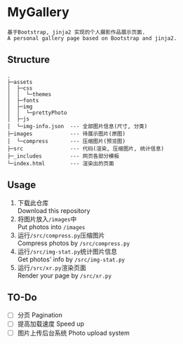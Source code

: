 # MyGallery

    基于Bootstrap, jinja2 实现的个人摄影作品展示页面.
    A personal gallery page based on Bootstrap and jinja2.

## Structure

    .
    ├─assets                 
    │  ├─css                 
    │  │  └─themes           
    │  ├─fonts               
    │  ├─img                 
    │  │  └─prettyPhoto      
    │  ├─js
    │  └─img-info.json  --- 全部图片信息(尺寸, 分类)                
    ├─images            --- 待展示图片(原图)               
    │  └─compress       --- 压缩图片(预览图)           
    ├─src               --- 代码(渲染, 压缩图片, 统计信息)
    ├─_includes         --- 网页各部分模板                       
    └─index.html        --- 渲染出的页面                    

## Usage

1. 下载此仓库 <br>Download this repository
2. 将图片放入`/images`中 <br>Put photos into `/images`
3. 运行`/src/compress.py`压缩图片 <br>Compress photos by `/src/compress.py`
4. 运行`/src/img-stat.py`统计图片信息 <br>Get photos' info by `/src/img-stat.py`
5. 运行`/src/xr.py`渲染页面 <br>Render your page by `/src/xr.py`

## TO-Do
- [ ] 分页 Pagination
- [ ] 提高加载速度 Speed up
- [ ] 图片上传后台系统 Photo upload system